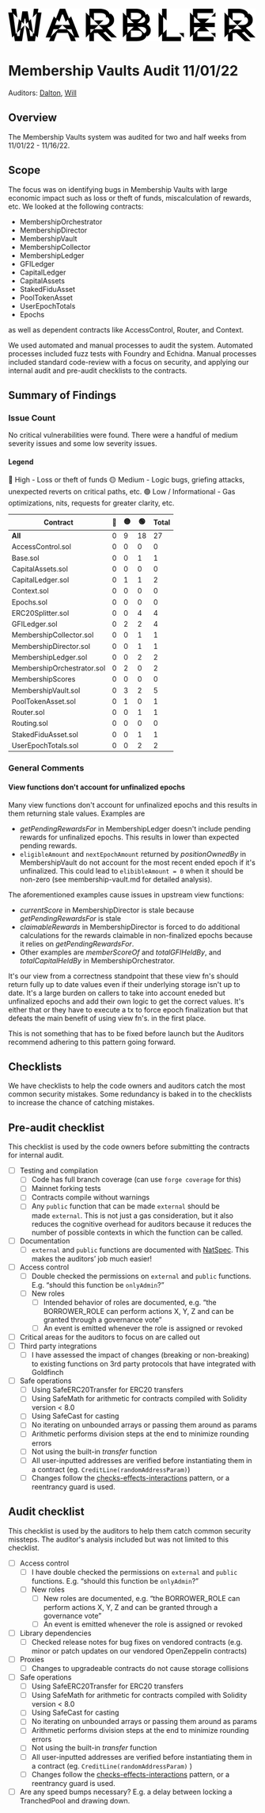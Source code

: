 ![Warbler-Logo](../warbler-logo.png)

# Membership Vaults Audit 11/01/22

Auditors: [Dalton](https://github.com/daltyboy11), [Will](https://github.com/wbj-goldfinch)

## Overview

The Membership Vaults system was audited for two and half weeks from 11/01/22 - 11/16/22.

## Scope

The focus was on identifying bugs in Membership Vaults with large economic impact such as loss
or theft of funds, miscalculation of rewards, etc. We looked at the following contracts:

- MembershipOrchestrator
- MembershipDirector
- MembershipVault
- MembershipCollector
- MembershipLedger
- GFILedger
- CapitalLedger
- CapitalAssets
- StakedFiduAsset
- PoolTokenAsset
- UserEpochTotals
- Epochs

as well as dependent contracts like AccessControl, Router, and Context.

We used automated and manual processes to audit the system. Automated processes included
fuzz tests with Foundry and Echidna. Manual processes included standard code-review
with a focus on security, and applying our internal audit and pre-audit checklists to the
contracts.

## Summary of Findings

### Issue Count

No critical vulnerabilities were found. There were a handful of medium severity issues and some low
severity issues.

#### Legend

🛑 High - Loss or theft of funds
🟡 Medium - Logic bugs, griefing attacks, unexpected reverts on critical paths, etc.
🟢 Low / Informational - Gas optimizations, nits, requests for greater clarity, etc.

| **Contract**               | 🛑  | 🟡  | 🟢  | **Total** |
| -------------------------- | --- | --- | --- | --------- |
| **All**                    | 0   | 9   | 18  | 27        |
| AccessControl.sol          | 0   | 0   | 0   | 0         |
| Base.sol                   | 0   | 0   | 1   | 1         |
| CapitalAssets.sol          | 0   | 0   | 0   | 0         |
| CapitalLedger.sol          | 0   | 1   | 1   | 2         |
| Context.sol                | 0   | 0   | 0   | 0         |
| Epochs.sol                 | 0   | 0   | 0   | 0         |
| ERC20Splitter.sol          | 0   | 0   | 4   | 4         |
| GFILedger.sol              | 0   | 2   | 2   | 4         |
| MembershipCollector.sol    | 0   | 0   | 1   | 1         |
| MembershipDirector.sol     | 0   | 0   | 1   | 1         |
| MembershipLedger.sol       | 0   | 0   | 2   | 2         |
| MembershipOrchestrator.sol | 0   | 2   | 0   | 2         |
| MembershipScores           | 0   | 0   | 0   | 0         |
| MembershipVault.sol        | 0   | 3   | 2   | 5         |
| PoolTokenAsset.sol         | 0   | 1   | 0   | 1         |
| Router.sol                 | 0   | 0   | 1   | 1         |
| Routing.sol                | 0   | 0   | 0   | 0         |
| StakedFiduAsset.sol        | 0   | 0   | 1   | 1         |
| UserEpochTotals.sol        | 0   | 0   | 2   | 2         |

### General Comments

#### View functions don't account for unfinalized epochs

Many view functions don't account for unfinalized epochs and this results in them returning stale values. Examples are

- _getPendingRewardsFor_ in MembershipLedger doesn't include pending rewards for unfinalized epochs. This results in lower than expected pending rewards.
- `eligibleAmount` and `nextEpochAmount` returned by _positionOwnedBy_ in MembershipVault do not account for the most recent ended epoch if it's unfinalized. This could lead to `elibibleAmount = 0` when it should be non-zero (see membership-vault.md for detailed analysis).

The aforementioned examples cause issues in upstream view functions:

- _currentScore_ in MembershipDirector is stale because _getPendingRewardsFor_ is stale
- _claimableRewards_ in MembershipDirector is forced to do additional calculations for the rewards
  claimable in non-finalized epochs because it relies on _getPendingRewardsFor_.
- Other examples are _memberScoreOf_ and _totalGFIHeldBy_, and _totalCapitalHeldBy_ in MembershipOrchestrator.

It's our view from a correctness standpoint that these view fn's should return fully up to date values
even if their underlying storage isn't up to date. It's a large burden on callers to take into account
eneded but unfinalized epochs and add their own logic to get the correct values. It's either that or
they have to execute a tx to force epoch finalization but that defeats the main benefit of using view fn's.
in the first place.

This is not something that has to be fixed before launch but the Auditors recommend adhering to this pattern
going forward.

## Checklists

We have checklists to help the code owners and auditors catch the most common security mistakes. Some redundancy
is baked in to the checklists to increase the chance of catching mistakes.

## Pre-audit checklist

This checklist is used by the code owners before submitting the contracts for internal audit.

- [ ] Testing and compilation
  - [ ] Code has full branch coverage (can use `forge coverage` for this)
  - [ ] Mainnet forking tests
  - [ ] Contracts compile without warnings
  - [ ] Any `public` function that can be made `external` should be made `external`. This is not just a gas consideration, but it also reduces the cognitive overhead for auditors because it reduces the number of possible contexts in which the function can be called.
- [ ] Documentation
  - [ ] `external` and `public` functions are documented with [NatSpec](https://docs.soliditylang.org/en/v0.8.15/natspec-format.html). This makes the auditors’ job much easier!
- [ ] Access control
  - [ ] Double checked the permissions on `external` and `public` functions. E.g. “should this function be `onlyAdmin`?”
  - [ ] New roles
    - [ ] Intended behavior of roles are documented, e.g. “the BORROWER_ROLE can perform actions X, Y, Z and can be granted through a governance vote”
    - [ ] An event is emitted whenever the role is assigned or revoked
- [ ] Critical areas for the auditors to focus on are called out
- [ ] Third party integrations
  - [ ] I have assessed the impact of changes (breaking or non-breaking) to existing functions on 3rd party protocols that have integrated with Goldfinch
- [ ] Safe operations
  - [ ] Using SafeERC20Transfer for ERC20 transfers
  - [ ] Using SafeMath for arithmetic for contracts compiled with Solidity version < 8.0
  - [ ] Using SafeCast for casting
  - [ ] No iterating on unbounded arrays or passing them around as params
  - [ ] Arithmetic performs division steps at the end to minimize rounding errors
  - [ ] Not using the built-in _transfer_ function
  - [ ] All user-inputted addresses are verified before instantiating them in a contract (eg. `CreditLine(randomAddressParam)`)
  - [ ] Changes follow the [checks-effects-interactions](https://docs.soliditylang.org/en/v0.8.13/security-considerations.html#use-the-checks-effects-interactions-pattern) pattern, or a reentrancy guard is used.

## Audit checklist

This checklist is used by the auditors to help them catch common security missteps. The auditor's analysis included but was
not limited to this checklist.

- [ ] Access control
  - [ ] I have double checked the permissions on `external` and `public` functions. E.g. “should this function be `onlyAdmin`?”
  - [ ] New roles
    - [ ] New roles are documented, e.g. “the BORROWER_ROLE can perform actions X, Y, Z and can be granted through a governance vote”
    - [ ] An event is emitted whenever the role is assigned or revoked
- [ ] Library dependencies
  - [ ] Checked release notes for bug fixes on vendored contracts (e.g. minor or patch updates on our vendored OpenZeppelin contracts)
- [ ] Proxies
  - [ ] Changes to upgradeable contracts do not cause storage collisions
- [ ] Safe operations
  - [ ] Using SafeERC20Transfer for ERC20 transfers
  - [ ] Using SafeMath for arithmetic for contracts compiled with Solidity version < 8.0
  - [ ] Using SafeCast for casting
  - [ ] No iterating on unbounded arrays or passing them around as params
  - [ ] Arithmetic performs division steps at the end to minimize rounding errors
  - [ ] Not using the built-in _transfer_ function
  - [ ] All user-inputted addresses are verified before instantiating them in a contract (eg. `CreditLine(randomAddressParam)` )
  - [ ] Changes follow the [checks-effects-interactions](https://docs.soliditylang.org/en/v0.8.13/security-considerations.html#use-the-checks-effects-interactions-pattern) pattern, or a reentrancy guard is used.
- [ ] Are any speed bumps necessary? E.g. a delay between locking a TranchedPool and drawing down.
